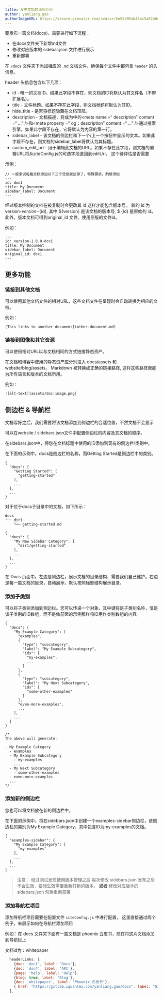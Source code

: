 ```yaml
---
title: 发布文档的流程介绍
author: yanliang.gao
authorImageURL: https://secure.gravatar.com/avatar/6e52e95ab454c5a82b0eb13055d79bd5?s=72&d=identicon
---
```


要发布一篇文档(docs)，需要进行如下流程：

 - 在docs文件夹下新增md文件
 - 修改对应版本的 sidebar.json 文件进行展示
 - 重新部署



在 `/docs` 文件夹下添加相应的 `.md` 文档文件，确保每个文件中都包含 `header` 的头信息。 

header 头信息包含以下几项：

 - id - 唯一的文档ID。如果此字段不存在，则文档的ID将默认为其文件名（不带扩展名）。
 - title - 文件标题。如果不存在此字段，则文档标题将默认为其ID。
 - hide_title - 是否将标题隐藏在文档顶部。
 - description - 文档描述，将成为<head>中的<meta name =“ description” content =“ ...” />和<meta property =“ og：description” content =“ ...” />通过搜索引擎。如果此字段不存在，它将默认为内容的第一行。
 - sidebar_label - 该文档的侧边栏和下一个/上一个按钮中显示的文本。如果此字段不存在，则文档的sidebar_label将默认为其标题。
 - custom_edit_url - 用于编辑此文档的URL。如果不存在此字段，则文档的编辑URL将从siteConfig.js的可选字段退回到editUrl。 这个待评估是否需要

示例：

<!--truncate-->

```
// 一般来说每篇文档添加以下三个信息就足够了，特殊需求，酌情添加
---
id: doc1
title: My Document
sidebar_label: Document
---
```

经过版本控制的文档在被复制时会更改其 id 这样才能包含版本号。 新的 id 为 version-${version}-${id}, 其中 ${version} 是该文档的版本号, $ {id} 是原始的 id。 此外，版本文档可得到original_id 文件，使用原版的文件id。

例如：

```
---
id: version-1.0.0-doc1
title: My Document
sidebar_label: Document
original_id: doc1
---
```

## 更多功能

### 链接到其他文档

可以使用其他文档文件的相对URL，这些文档文件在呈现时会自动转换为相应的文档。

例如：

```
[This links to another document](other-document.md)
```

### 链接到图像和其它资源

可以使用相对URL以与文档相同的方式链接静态资产。

在文档和博客中使用的静态资产应分别进入 docs/assets 和 website/blog/assets。 Markdown 被转换成正确的链接路径, 这样这些路径就能为所有语言和版本的文档所用。

例如：

```
![alt-text](assets/doc-image.png)
```


## 侧边栏 & 导航栏

文档写好之后，我们需要将该文档添加到侧边栏的合适位置，不然文档不会显示

可以在website / sidebars.json文件中配置侧边栏的内容及其文档的顺序。

在sidebars.json中，将您在文档标题中使用的ID添加到现有的侧边栏/类别中。

在下面的示例中，docs是侧边栏的名称，而Getting Started是侧边栏中的类别。

```
{
  "docs": {
    "Getting Started": [
      "getting-started"
    ],
    ...
  },
  ...
}
```

对于位于docs子目录中的文档，如下所示：

```
docs
└── dir1
    └── getting-started.md

{
  "docs": {
    "My New Sidebar Category": [
      "dir1/getting-started"
    ],
    ...
  },
  ...
}
```

在 Docs 页面中，左边是侧边栏，展示文档的目录结构，需要我们自己维护。右边是每一篇文档的目录，自动展示，默认按照标题结构展示目录。

### 添加子类别

可以将子类别添加到侧边栏。您可以传递一个对象，其中键将是子类别名称，值是该子类别的ID数组，而不是像前面的示例那样将ID用作类别数组的内容。

```
{
  "docs": {
    "My Example Category": [
      "examples",
      {
        "type": "subcategory",
        "label": "My Example Subcategory",
        "ids": [
          "my-examples",
          ...
        ]
      },
      {
        "type": "subcategory",
        "label": "My Next Subcategory",
        "ids": [
          "some-other-examples"
        ]
      },
      "even-more-examples",
      ...
    ],
    ...
  }
}

/*
The above will generate:

- My Example Category
  - examples
  - My Example Subcategory
    - my-examples
    ...
  - My Next Subcategory
    - some-other-examples
  - even-more-examples
  ...
*/
```

### 添加新的侧边栏

您也可以将文档放在新的侧边栏中。

在下面的示例中，将在sidebars.json中创建一个examples-sidebar侧边栏，该侧边栏的类别为My Example Category，其中包含ID为my-examples的文档。

```
{
  "examples-sidebar": {
    "My Example Category": [
      "my-examples"
    ],
    ...
  },
  ...
}
```

> 注意： 经过测试发现使用版本管理之后 每次修改 sidebars.json 发布之后不会生效，要想生效需要重新打新的版本。
> **或者** 修改对应版本的 sidebars.json 然后重新部署

### 添加导航栏项目

添加导航栏项目需要在配置文件 `siteConfig.js` 中进行配置， 这里直接通过两个例子，来展示如何在导航栏添加项目

例如：在 docs 文件夹下面有一篇文档是 phoenix 白皮书，现在将这片文档添加到导航栏上

文档id为：whitepaper 

```js
  headerLinks: [
    {doc: 'doc1', label: 'Docs'},
    {doc: 'doc4', label: 'API'},
    {page: 'help', label: 'Help'},
    {blog: true, label: 'Blog'},
    {doc: 'whitepaper', label: 'Phoenix 白皮书'},
    { href: "https://gitlab.iquantex.com/yanliang.gao/docs", label: "GitLab" }
  ],
```
